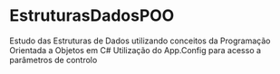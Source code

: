 # EstruturasDadosPOO
Estudo das Estruturas de Dados utilizando conceitos da Programação Orientada a Objetos em C#
Utilização do App.Config para acesso a parâmetros de controlo
